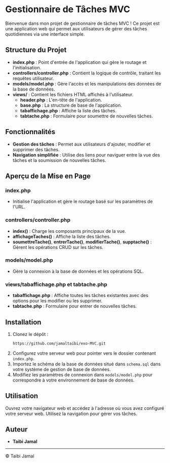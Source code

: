 # Gestionnaire de Tâches MVC

Bienvenue dans mon projet de gestionnaire de tâches MVC ! Ce projet est une application web qui permet aux utilisateurs de gérer des tâches quotidiennes via une interface simple.

## Structure du Projet

- **index.php** : Point d'entrée de l'application qui gère le routage et l'initialisation.
- **controllers/controller.php** : Contient la logique de contrôle, traitant les requêtes utilisateur.
- **models/model.php** : Gère l'accès et les manipulations des données de la base de données.
- **views/** : Contient les fichiers HTML affichés à l'utilisateur.
  - **header.php** : L'en-tête de l'application.
  - **base.php** : La structure de base de l'application.
  - **tabaffichage.php** : Affiche la liste des tâches.
  - **tabtache.php** : Formulaire pour soumettre de nouvelles tâches.

## Fonctionnalités

- **Gestion des tâches** : Permet aux utilisateurs d'ajouter, modifier et supprimer des tâches.
- **Navigation simplifiée** : Utilise des liens pour naviguer entre la vue des tâches et la soumission de nouvelles tâches.

## Aperçu de la Mise en Page

### index.php

- Initialise l'application et gère le routage basé sur les paramètres de l'URL.

### controllers/controller.php

- **index()** : Charge les composants principaux de la vue.
- **affichageTaches()** : Affiche la liste des tâches.
- **soumettreTache()**, **entrerTache()**, **modifierTache()**, **supptache()** : Gèrent les opérations CRUD sur les tâches.

### models/model.php

- Gère la connexion à la base de données et les opérations SQL.

### views/tabaffichage.php et tabtache.php

- **tabaffichage.php** : Affiche toutes les tâches existantes avec des options pour les modifier ou les supprimer.
- **tabtache.php** : Formulaire pour entrer de nouvelles tâches.

## Installation

1. Clonez le dépôt :
    ```bash
    https://github.com/jamaltaibi/exo-MVC.git
    ```
2. Configurez votre serveur web pour pointer vers le dossier contenant `index.php`.
3. Importez le schéma de la base de données situé dans `schema.sql` dans votre système de gestion de base de données.
4. Modifiez les paramètres de connexion dans `models/model.php` pour correspondre à votre environnement de base de données.

## Utilisation

Ouvrez votre navigateur web et accédez à l'adresse où vous avez configuré votre serveur web. Utilisez la navigation pour gérer vos tâches.

## Auteur

- **Taibi Jamal**

---

© Taibi Jamal
